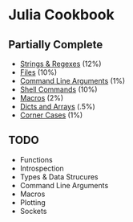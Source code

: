 # Julia Cookbook

## Partially Complete

* [Strings & Regexes](string.md) (12%)
* [Files](file.md) (10%)
* [Command Line Arguments](arg.md) (1%)
* [Shell Commands](shell-command.md) (10%)
* [Macros](macro.md) (2%)
* [Dicts and Arrays](container.md) (.5%)
* [Corner Cases](corner-cases.md) (1%)

## TODO

* Functions
* Introspection
* Types & Data Strucures
* Command Line Arguments
* Macros
* Plotting
* Sockets
